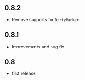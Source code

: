 ## 0.8.2

* Remove supports for `DirtyMarker`.


## 0.8.1

* Improvements and bug fix.

## 0.8

* first release.